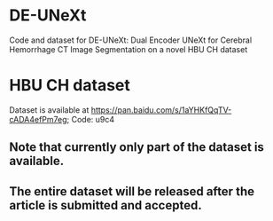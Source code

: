 # DE-UNeXt
Code and dataset for DE-UNeXt: Dual Encoder UNeXt for Cerebral Hemorrhage CT Image Segmentation on a novel HBU CH dataset
# HBU CH dataset
Dataset is available at https://pan.baidu.com/s/1aYHKfQqTV-cADA4efPm7eg; Code: u9c4
## Note that currently only part of the dataset is available.
## The entire dataset will be released after the article is submitted and accepted.
